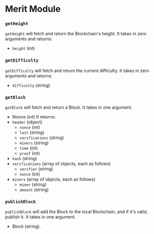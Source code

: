 # Merit Module

### `getHeight`
`getHeight` will fetch and return the Blockchain's height. It takes in zero arguments and returns:
- `height` (int)

### `getDifficulty`
`getDifficulty` will fetch and return the current difficulty. It takes in zero arguments and returns:
- `difficulty` (string)

### `getBlock`
`getBlock` will fetch and return a Block. It takes in one argument.
- Nonce (int)
It returns:
- `header`        (object)
    - `nonce`         (int)
    - `last`          (string)
    - `verifications` (string)
    - `miners`        (string)
    - `time`          (int)
    - `proof`         (int)
- `hash`          (string)
- `verifications` (array of objects, each as follows)
    - `verifier`      (string)
    - `nonce`         (int)
- `miners`        (array of objects, each as follows)
    - `miner`         (string)
    - `amount`        (string)

### `publishBlock`
`publishBlock` will add the Block to the local Blockchain, and if it's valid, publish it. It takes in one argument.
- Block (string).
